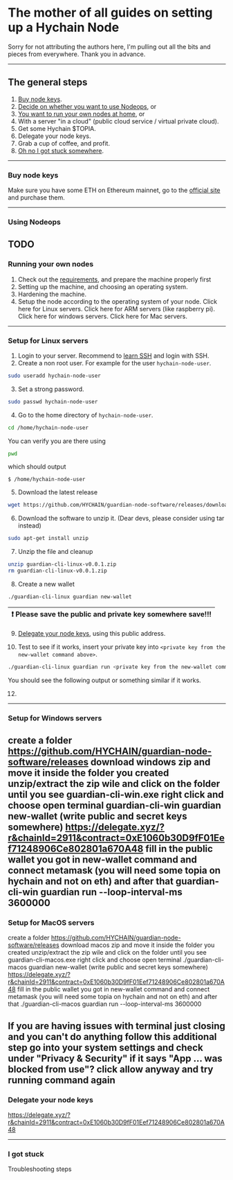 
# The mother of all guides on setting up a Hychain Node

Sorry for not attributing the authors here, I'm pulling out all the bits and pieces from everywhere. Thank you in advance.

---

## The general steps

1. [Buy node keys](#buy-node-keys).
2. [Decide on whether you want to use Nodeops](#using-nodeops), or
3. [You want to run your own nodes at home](#running-your-own-nodes), or
4. With a server "in a cloud" (public cloud service / virtual private cloud).
5. Get some Hychain $TOPIA.
6. Delegate your node keys.
7. Grab a cup of coffee, and profit.
8. [Oh no I got stuck somewhere](#i-got-stuck).

---

### Buy node keys

Make sure you have some ETH on Ethereum mainnet, go to the [official site](https://nodes.hychain.com/) and purchase them.

---
### Using Nodeops
TODO
---
### Running your own nodes
1. Check out the [requirements](https://docs.hychain.com/docs/what-are-node-hardware-requirements), and prepare the machine properly first
2. Setting up the machine, and choosing an operating system.
3. Hardening the machine.
4. Setup the node according to the operating system of your node. Click here for Linux servers. Click here for ARM servers (like raspberry pi). Click here for windows servers. Click here for Mac servers.
--- 
### Setup for Linux servers
1. Login to your server. Recommend to [learn SSH](https://www.geeksforgeeks.org/ssh-command-in-linux-with-examples/) and login with SSH.
2. Create a non root user. For example for the user `hychain-node-user`.

```bash
sudo useradd hychain-node-user
```

3. Set a strong password.

```bash
sudo passwd hychain-node-user
```

4. Go to the home directory of `hychain-node-user`.

```bash
cd /home/hychain-node-user
```

You can verify you are there using

```bash
pwd
```

which should output

`$ /home/hychain-node-user`


5. Download the latest release

```bash
wget https://github.com/HYCHAIN/guardian-node-software/releases/download/0.0.1/guardian-cli-linux-v0.0.1.zip
```

6. Download the software to unzip it. (Dear devs, please consider using tar instead)

```bash
sudo apt-get install unzip
```

7. Unzip the file and cleanup

```bash
unzip guardian-cli-linux-v0.0.1.zip
rm guardian-cli-linux-v0.0.1.zip
```

8. Create a new wallet

```bash
./guardian-cli-linux guardian new-wallet
```

| :exclamation:  Please save the public and private key somewhere save!!!   |
|-----------------------------------------|

9. [Delegate your node keys](#delegate-your-node-keys), using this public address.

10. Test to see if it works, insert your private key into `<private key from the new-wallet command above>`.

```bash
./guardian-cli-linux guardian run <private key from the new-wallet command above> --loop-interval-ms 3600000
```

You should see the following output or something similar if it works.



12. 




---
### Setup for Windows servers
create a folder
https://github.com/HYCHAIN/guardian-node-software/releases download windows zip and move it inside the folder you created
unzip/extract the zip wile and click on the folder until you see guardian-cli-win.exe
right click and choose open terminal
guardian-cli-win guardian new-wallet (write public and secret keys somewhere)
https://delegate.xyz/?r&chainId=2911&contract=0xE1060b30D9fF01Eef71248906Ce802801a670A48
fill in the public wallet you got in new-wallet command and connect metamask (you will need some topia on hychain and not on eth)
and after that  guardian-cli-win guardian run <private key from the new-wallet> --loop-interval-ms 3600000
---
### Setup for MacOS servers

create a folder
https://github.com/HYCHAIN/guardian-node-software/releases download macos zip and move it inside the folder you created
unzip/extract the zip wile and click on the folder until you see guardian-cli-macos.exe
right click and choose open terminal
./guardian-cli-macos guardian new-wallet (write public and secret keys somewhere)
https://delegate.xyz/?r&chainId=2911&contract=0xE1060b30D9fF01Eef71248906Ce802801a670A48
fill in the public wallet you got in new-wallet command and connect metamask (you will need some topia on hychain and not on eth)
and after that  ./guardian-cli-macos guardian run <private key from the new-wallet> --loop-interval-ms 3600000

 If you are having issues with terminal just closing and you can't do anything follow this additional step
go into your system settings and check under "Privacy & Security" if it says "App ... was blocked from use"?
click allow anyway and try running command again 
---

### Delegate your node keys
https://delegate.xyz/?r&chainId=2911&contract=0xE1060b30D9fF01Eef71248906Ce802801a670A48

---
### I got stuck
Troubleshooting steps
